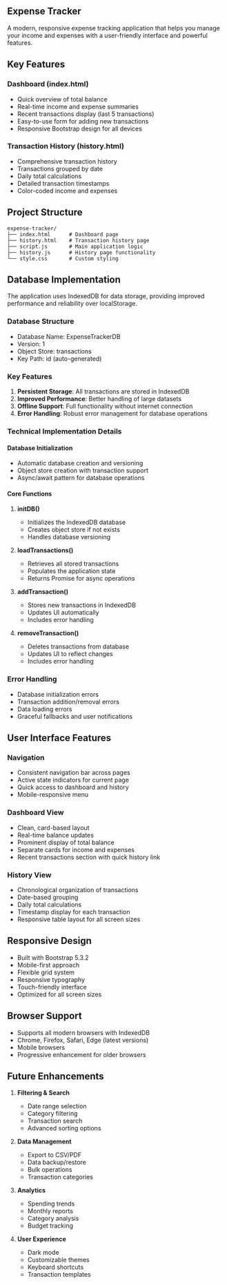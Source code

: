 ## Expense Tracker

A modern, responsive expense tracking application that helps you manage your income and expenses with a user-friendly interface and powerful features.

## Key Features

### Dashboard (index.html)
- Quick overview of total balance
- Real-time income and expense summaries
- Recent transactions display (last 5 transactions)
- Easy-to-use form for adding new transactions
- Responsive Bootstrap design for all devices

### Transaction History (history.html)
- Comprehensive transaction history
- Transactions grouped by date
- Daily total calculations
- Detailed transaction timestamps
- Color-coded income and expenses

## Project Structure
```
expense-tracker/
├── index.html      # Dashboard page
├── history.html    # Transaction history page
├── script.js       # Main application logic
├── history.js      # History page functionality
└── style.css       # Custom styling
```

## Database Implementation

The application uses IndexedDB for data storage, providing improved performance and reliability over localStorage.

### Database Structure
- Database Name: ExpenseTrackerDB
- Version: 1
- Object Store: transactions
- Key Path: id (auto-generated)

### Key Features
1. **Persistent Storage**: All transactions are stored in IndexedDB
2. **Improved Performance**: Better handling of large datasets
3. **Offline Support**: Full functionality without internet connection
4. **Error Handling**: Robust error management for database operations

### Technical Implementation Details

#### Database Initialization
- Automatic database creation and versioning
- Object store creation with transaction support
- Async/await pattern for database operations

#### Core Functions
1. **initDB()**
   - Initializes the IndexedDB database
   - Creates object store if not exists
   - Handles database versioning

2. **loadTransactions()**
   - Retrieves all stored transactions
   - Populates the application state
   - Returns Promise for async operations

3. **addTransaction()**
   - Stores new transactions in IndexedDB
   - Updates UI automatically
   - Includes error handling

4. **removeTransaction()**
   - Deletes transactions from database
   - Updates UI to reflect changes
   - Includes error handling

### Error Handling
- Database initialization errors
- Transaction addition/removal errors
- Data loading errors
- Graceful fallbacks and user notifications

## User Interface Features

### Navigation
- Consistent navigation bar across pages
- Active state indicators for current page
- Quick access to dashboard and history
- Mobile-responsive menu

### Dashboard View
- Clean, card-based layout
- Real-time balance updates
- Prominent display of total balance
- Separate cards for income and expenses
- Recent transactions section with quick history link

### History View
- Chronological organization of transactions
- Date-based grouping
- Daily total calculations
- Timestamp display for each transaction
- Responsive table layout for all screen sizes

## Responsive Design
- Built with Bootstrap 5.3.2
- Mobile-first approach
- Flexible grid system
- Responsive typography
- Touch-friendly interface
- Optimized for all screen sizes

## Browser Support
- Supports all modern browsers with IndexedDB
- Chrome, Firefox, Safari, Edge (latest versions)
- Mobile browsers
- Progressive enhancement for older browsers

## Future Enhancements
1. **Filtering & Search**
   - Date range selection
   - Category filtering
   - Transaction search
   - Advanced sorting options

2. **Data Management**
   - Export to CSV/PDF
   - Data backup/restore
   - Bulk operations
   - Transaction categories

3. **Analytics**
   - Spending trends
   - Monthly reports
   - Category analysis
   - Budget tracking

4. **User Experience**
   - Dark mode
   - Customizable themes
   - Keyboard shortcuts
   - Transaction templates
